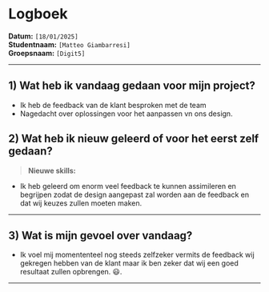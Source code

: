 # Logboek

**Datum:** `[18/01/2025]`  
**Studentnaam:** `[Matteo Giambarresi]`  
**Groepsnaam:** `[Digit5]`

---

## 1) Wat heb ik vandaag gedaan voor mijn project?

- Ik heb de feedback van de klant besproken met de team
- Nagedacht over oplossingen voor het aanpassen vn ons design.

## 2) Wat heb ik nieuw geleerd of voor het eerst zelf gedaan?

> **Nieuwe skills:**

- Ik heb geleerd om enorm veel feedback te kunnen assimileren en begrijpen zodat de design aangepast zal worden aan de feedback en dat wij keuzes zullen moeten maken.

---

## 3) Wat is mijn gevoel over vandaag?

- Ik voel mij momententeel nog steeds zelfzeker vermits de feedback wij gekregen hebben van de klant maar ik ben zeker dat wij een goed resultaat zullen opbrengen. :smiley:.

---
